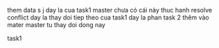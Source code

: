 them data
s
j
day la cua task1 
master chưa có cái này 
thuc hanh resolve conflict 
day la thay doi tiep theo cua task1
day la phan task 2 thêm vào mater 
master tu thay doi dong nay

task1